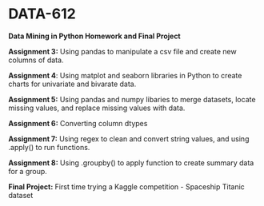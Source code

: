 # DATA-612
**Data Mining in Python Homework and Final Project**

**Assignment 3:** Using pandas to manipulate a csv file and create new columns of data.

**Assignment 4**: Using matplot and seaborn libraries in Python to create charts for univariate and bivarate data.

**Assignment 5:** Using pandas and numpy libaries to merge datasets, locate missing values, and replace missing values with data.

**Assignment 6:** Converting column dtypes

**Assignment 7:** Using regex to clean and convert string values, and using .apply() to run functions.

**Assignment 8:** Using .groupby() to apply function to create summary data for a group. 

**Final Project:** First time trying a Kaggle competition - Spaceship Titanic dataset
